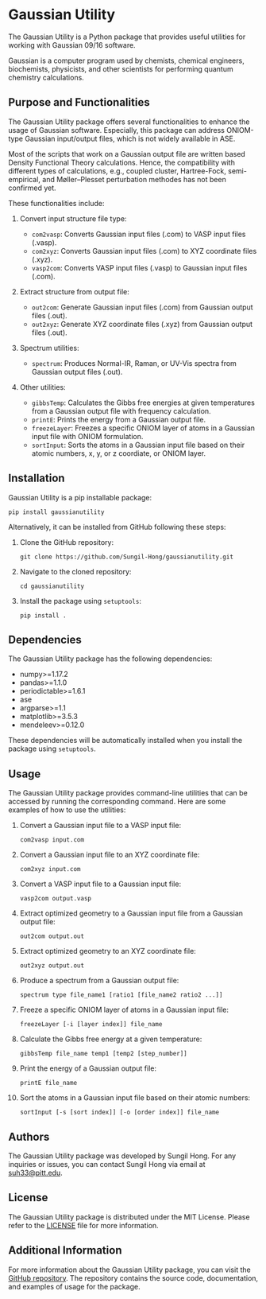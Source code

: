 # Gaussian Utility

The Gaussian Utility is a Python package that provides useful utilities for working with Gaussian 09/16 software. 

Gaussian is a computer program used by chemists, chemical engineers, biochemists, physicists, and other scientists for performing quantum chemistry calculations.

## Purpose and Functionalities

The Gaussian Utility package offers several functionalities to enhance the usage of Gaussian software.
Especially, this package can address ONIOM-type Gaussian input/output files, which is not widely available in ASE.

Most of the scripts that work on a Gaussian output file are written based Density Functional Theory calculations.
Hence, the compatibility with different types of calculations, e.g., coupled cluster, Hartree-Fock, semi-empirical, and Møller–Plesset perturbation methodes has not been confirmed yet.

These functionalities include:

1. Convert input structure file type:
   - `com2vasp`: Converts Gaussian input files (.com) to VASP input files (.vasp).
   - `com2xyz`: Converts Gaussian input files (.com) to XYZ coordinate files (.xyz).
   - `vasp2com`: Converts VASP input files (.vasp) to Gaussian input files (.com).
   
2. Extract structure from output file:
   - `out2com`: Generate Gaussian input files (.com) from Gaussian output files (.out).
   - `out2xyz`: Generate XYZ coordinate files (.xyz) from Gaussian output files (.out).

3. Spectrum utilities:
   - `spectrum`: Produces Normal-IR, Raman, or UV-Vis spectra from Gaussian output files (.out).

4. Other utilities:
   - `gibbsTemp`: Calculates the Gibbs free energies at given temperatures from a Gaussian output file with frequency calculation.
   - `printE`: Prints the energy from a Gaussian output file.
   - `freezeLayer`: Freezes a specific ONIOM layer of atoms in a Gaussian input file with ONIOM formulation.
   - `sortInput`: Sorts the atoms in a Gaussian input file based on their atomic numbers, x, y, or z coordiate, or ONIOM layer.

## Installation

Gaussian Utility is a pip installable package:
   ```
   pip install gaussianutility
   ```

Alternatively, it can be installed from GitHub following these steps:

1. Clone the GitHub repository:
   ```
   git clone https://github.com/Sungil-Hong/gaussianutility.git
   ```

2. Navigate to the cloned repository:
   ```
   cd gaussianutility
   ```

3. Install the package using `setuptools`:
   ```
   pip install .
   ```

## Dependencies

The Gaussian Utility package has the following dependencies:

- numpy>=1.17.2
- pandas>=1.1.0
- periodictable>=1.6.1
- ase
- argparse>=1.1
- matplotlib>=3.5.3
- mendeleev>=0.12.0

These dependencies will be automatically installed when you install the package using `setuptools`.

## Usage

The Gaussian Utility package provides command-line utilities that can be accessed by running the corresponding command.
Here are some examples of how to use the utilities:

1. Convert a Gaussian input file to a VASP input file:
   ```
   com2vasp input.com
   ```

2. Convert a Gaussian input file to an XYZ coordinate file:
   ```
   com2xyz input.com
   ```

3. Convert a VASP input file to a Gaussian input file:
   ```
   vasp2com output.vasp
   ```

4. Extract optimized geometry to a Gaussian input file from a Gaussian output file:
   ```
   out2com output.out
   ```

5. Extract optimized geometry to an XYZ coordinate file:
   ```
   out2xyz output.out
   ```

6. Produce a spectrum from a Gaussian output file:
   ```
   spectrum type file_name1 [ratio1 [file_name2 ratio2 ...]]
   ```

7. Freeze a specific ONIOM layer of atoms in a Gaussian input file:
   ```
   freezeLayer [-i [layer index]] file_name
   ```

8. Calculate the Gibbs free energy at a given temperature:
   ```
   gibbsTemp file_name temp1 [temp2 [step_number]]
   ```

9. Print the energy of a Gaussian output file:
   ```
   printE file_name
   ```

10. Sort the atoms in a Gaussian input file based on their atomic numbers:
    ```
    sortInput [-s [sort index]] [-o [order index]] file_name
    ```

## Authors

The Gaussian Utility package was developed by Sungil Hong. For any inquiries or issues, you can contact Sungil Hong via email at suh33@pitt.edu.

## License

The Gaussian Utility package is distributed under the MIT License. Please refer to the [LICENSE](LICENSE) file for more information.

## Additional Information

For more information about the Gaussian Utility package, you can visit the [GitHub repository](https://github.com/Sungil-Hong/gaussianutility). The repository contains the source code, documentation, and examples of usage for the package.
